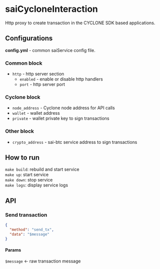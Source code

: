 # saiCycloneInteraction

Http proxy to create transaction in the CYCLONE SDK based applications.

## Configurations
**config.yml** - common saiService config file.

### Common block
- `http` - http server section
    - `enabled` - enable or disable http handlers
    - `port`    - http server port

### Cyclone block
- `node_address` - Cyclone node address for API calls
- `wallet` - wallet address
- `private` - wallet private key to sign transactions

### Other block
- `crypto_address` - sai-btc service address to sign transactions

## How to run
`make build`: rebuild and start service  
`make up`: start service  
`make down`: stop service  
`make logs`: display service logs

## API
### Send transaction
```json lines
{
  "method": "send_tx",
  "data": "$message"
}
```
#### Params
`$message` <- raw transaction message
